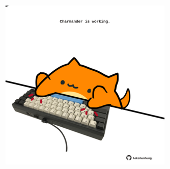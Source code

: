 <!-- built at 31/05/2022, 24:01:34 UTC -->
<p align="center">
  <img width="500" height="500" src="./ReadmeImage.svg">
</p>
